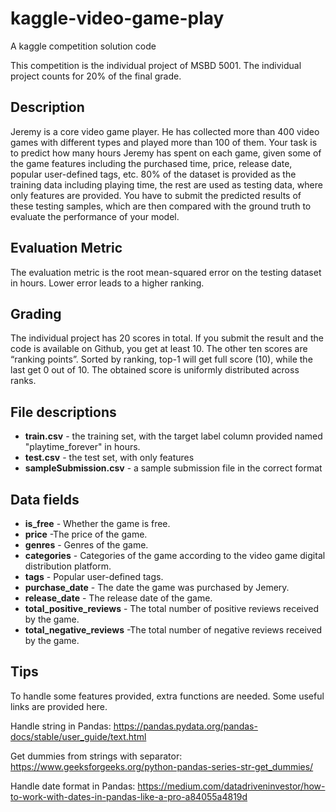 # kaggle-video-game-play

A kaggle competition solution code

This competition is the individual project of MSBD 5001. The individual project counts for 20% of the final grade.

## Description

Jeremy is a core video game player. He has collected more than 400 video games with different types and played more than 100 of them. Your task is to predict how many hours Jeremy has spent on each game, given some of the game features including the purchased time, price, release date, popular user-defined tags, etc. 80% of the dataset is provided as the training data including playing time, the rest are used as testing data, where only features are provided. You have to submit the predicted results of these testing samples, which are then compared with the ground truth to evaluate the performance of your model.

## Evaluation Metric
The evaluation metric is the root mean-squared error on the testing dataset in hours. Lower error leads to a higher ranking.

## Grading
The individual project has 20 scores in total. If you submit the result and the code is available on Github, you get at least 10. The other ten scores are “ranking points”. Sorted by ranking, top-1 will get full score (10), while the last get 0 out of 10. The obtained score is uniformly distributed across ranks.

## File descriptions
* **train.csv** - the training set, with the target label column provided named "playtime_forever" in hours.
* **test.csv** - the test set, with only features
* **sampleSubmission.csv** - a sample submission file in the correct format

## Data fields
* **is_free** - Whether the game is free.
* **price** -The price of the game.
* **genres** - Genres of the game.
* **categories** - Categories of the game according to the video game digital distribution platform.
* **tags** - Popular user-defined tags.
* **purchase_date** - The date the game was purchased by Jemery.
* **release_date** - The release date of the game.
* **total_positive_reviews** - The total number of positive reviews received by the game.
* **total_negative_reviews** -The total number of negative reviews received by the game.

## Tips

To handle some features provided, extra functions are needed. Some useful links are provided here.

Handle string in Pandas: https://pandas.pydata.org/pandas-docs/stable/user_guide/text.html

Get dummies from strings with separator: https://www.geeksforgeeks.org/python-pandas-series-str-get_dummies/

Handle date format in Pandas: https://medium.com/datadriveninvestor/how-to-work-with-dates-in-pandas-like-a-pro-a84055a4819d
